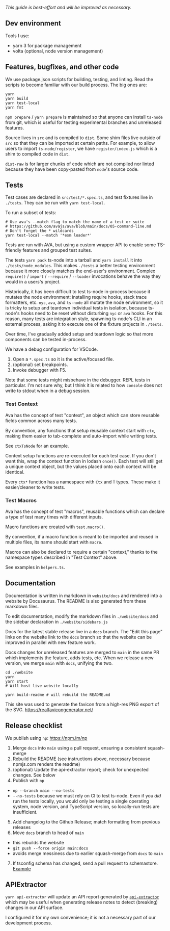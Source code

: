 *This guide is best-effort and will be improved as necessary.*

## Dev environment

Tools I use:

- yarn 3 for package management
- volta (optional, node version management)

## Features, bugfixes, and other code

We use package.json scripts for building, testing, and linting.  Read the scripts to become familiar with our build process.  The big ones are:

```
yarn
yarn build
yarn test-local
yarn fmt
```

`npm prepare` / `yarn prepare` is maintained so that anyone can install `ts-node` from git, which is useful for testing experimental branches and unreleased features.

Source lives in `src` and is compiled to `dist`.  Some shim files live outside of `src` so that they can be imported at
certain paths.  For example, to allow users to import `ts-node/register`, we have `register/index.js` which is a shim to
compiled code in `dist`.

`dist-raw` is for larger chunks of code which are not compiled nor linted because they have been copy-pasted from `node`'s source code.

## Tests

Test cases are declared in `src/test/*.spec.ts`, and test fixtures live in `./tests`.  They can be run with `yarn test-local`.

To run a subset of tests:

```
# Use ava's --match flag to match the name of a test or suite
# https://github.com/avajs/ava/blob/main/docs/05-command-line.md
# Don't forget the * wildcards
yarn test-local --match '*esm loader*'
```

Tests are run with AVA, but using a custom wrapper API to enable some TS-friendly features and grouped test suites.

The tests `yarn pack` ts-node into a tarball and `yarn install` it into `./tests/node_modules`.  This makes `./tests` a better testing environment
because it more closely matches the end-user's environment.  Complex `require()` / `import` / `--require` / `--loader` invocations behave
the way they would in a users's project.

Historically, it has been difficult to test ts-node in-process because it mutates the node environment: installing require hooks, stack trace formatters, etc.
`nyc`, `ava`, and `ts-node` all mutate the node environment, so it is tricky to setup and teardown individual tests in isolation, because ts-node's hooks need to be
reset without disturbing `nyc` or `ava` hooks.  For this reason, many tests are integration style, spawning ts-node's CLI in an external process, asking it to
execute one of the fixture projects in `./tests`.

Over time, I've gradually added setup and teardown logic so that more components can be tested in-process.

We have a debug configuration for VSCode.

1. Open a `*.spec.ts` so it is the active/focused file.
2. (optional) set breakpoints.
3. Invoke debugger with F5.

Note that some tests might misbehave in the debugger.  REPL tests in particular.  I'm not sure why, but I think it is related to how `console` does not write to
stdout when in a debug session.

### Test Context

Ava has the concept of test "context", an object which can store reusable fields common across many tests.

By convention, any functions that setup reusable context start with `ctx`, making them easier to tab-complete and auto-import while writing tests.

See `ctxTsNode` for an example.

Context setup functions are re-executed for each test case.  If you don't want this, wrap the context function in lodash `once()`.  Each test will still get a unique context object, but the values placed onto each context will be identical.

Every `ctx*` function has a namespace with `Ctx` and `T` types.  These make it easier/cleaner to write tests.

### Test Macros

Ava has the concept of test "macros", reusable functions which can declare a type of test many times with different inputs.

Macro functions are created with `test.macro()`.

By convention, if a macro function is meant to be imported and reused in multiple files, its name should start with `macro`.

Macros can also be declared to require a certain "context," thanks to the namespace types described in "Test Context" above.

See examples in `helpers.ts`.

## Documentation

Documentation is written in markdown in `website/docs` and rendered into a website by Docusaurus.  The README is also generated from these markdown files.

To edit documentation, modify the markdown files in `./website/docs` and the sidebar declaration in `./website/sidebars.js`

Docs for the latest stable release live in a `docs` branch.  The "Edit this page" links on the website link to the `docs`
branch so that the website can be improved in parallel with new feature work.

Docs changes for unreleased features are merged to `main` in the same PR which implements the feature, adds tests, etc.
When we release a new version, we merge `main` with `docs`, unifying the two.

```shell
cd ./website
yarn
yarn start
# Will host live website locally

yarn build-readme # will rebuild the README.md
```

This site was used to generate the favicon from a high-res PNG export of the SVG. https://realfavicongenerator.net/

## Release checklist

We publish using `np`: https://npm.im/np

1. Merge `docs` into `main` using a pull request, ensuring a consistent squash-merge
2. Rebuild the README (see instructions above, necessary because npmjs.com renders the readme)
3. (optional) Update the api-extractor report; check for unexpected changes.  See below
4. Publish with `np`
 - `np --branch main --no-tests`
  - `--no-tests` because we must rely on CI to test ts-node.  Even if you *did* run the tests locally, you would only be testing a single operating system, node version, and TypeScript version, so locally-run tests are insufficient.
5. Add changelog to the Github Release; match formatting from previous releases
6. Move `docs` branch to head of `main`
  - this rebuilds the website
  - `git push --force origin main:docs`
  - avoids merge messiness due to earlier squash-merge from `docs` to `main`
7. If tsconfig schema has changed, send a pull request to schemastore.  [Example](https://github.com/SchemaStore/schemastore/pull/1208)

## APIExtractor

`yarn api-extractor` will update an API report generated by [`api-extractor`](https://api-extractor.com/pages/overview/intro/) which may be useful
when generating release notes to detect (breaking) changes in our API surface.

I configured it for my own convenience; it is not a necessary part of our development process.

